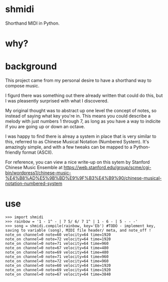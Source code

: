 # shmidi
Shorthand MIDI in Python. 

# why?


# background
This project came from my personal desire to have a shorthand way to compose music. 

I figurd there was something out there already written that could do this, but I was pleasently surprised with what I discovered.

My original thought was to abstract up one level the concept of notes, so instead of saying what key you're in. This means you could describe a melody with just numbers 1 through 7, as long as you have a way to indicite if you are going up or down an octave.

I was happy to find there is alreay a system in place that is very similar to this, referred to as Chinese Musical Notation (Numbered System). It's amazingly simple, and with a few tweaks can be mapped to a Python-friendly format (ASCII).

For reference, you can view a nice write-up on this sytem by Stanford Chinese Music Ensemble at https://web.stanford.edu/group/scme/cgi-bin/wordpress1/chinese-music-%E4%B8%AD%E5%9B%BD%E9%9F%B3%E4%B9%90/chinese-musical-notation-numbered-system 

# use

<pre><code>>>> import shmidi
>>> rainbow = '1 - 1^ - | 7 5/ 6/ 7 1^ | 1 - 6 - | 5 - - -'
>>> song = shmidi.compile(rainbow, key='Eb') #TODO - implement key, saving to variable (song), MIDI file header/ meta, and note_off !
note_on channel=0 note=60 velocity=64 time=1920
note_on channel=0 note=72 velocity=64 time=1920
note_on channel=0 note=71 velocity=64 time=960
note_on channel=0 note=67 velocity=64 time=480
note_on channel=0 note=69 velocity=64 time=480
note_on channel=0 note=71 velocity=64 time=960
note_on channel=0 note=72 velocity=64 time=960
note_on channel=0 note=60 velocity=64 time=1920
note_on channel=0 note=69 velocity=64 time=1920
note_on channel=0 note=67 velocity=64 time=3840
</code>